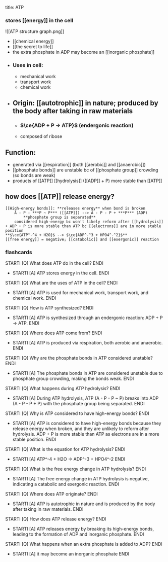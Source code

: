 title: ATP
### **stores [[energy]] in the cell**

![[ATP structure graph.png]]
- [[chemical energy]]
- [[the secret to life]]
- the extra phosphate in ADP may become an [[inorganic phosphate]]
- ### Uses in cell:
	- mechanical work
	- transport work
	- chemical work
- ## Origin: [[autotrophic]] in nature; produced by the body after taking in raw materials
	- ### $\ce{ADP + P -> ATP}$ (endergonic reaction)
	- composed of ribose

## Function:
- generated via [[respiration]] (both [[aerobic]] and [[anaerobic]])
- [[phosphate bonds]] are unstable bc of [[phosphate group]] crowding (so bonds are weak)
- products of [[ATP]] [[hydrolysis]] ([[ADP]] + P) more stable than [[ATP]]

## how does [[ATP]] release energy?
	[[High-energy bonds]]: **releases energy** when bond is broken
		A - P - ***P ~ P*** ([[ATP]]) --> A - P - P + ***P*** (ADP)
			**phosphate group is separated**
		considered high-energy bc won't likely reform after [[hydrolysis]] + ADP + P is more stable than ATP bc [[electrons]] are in more stable position
	**$\ce{ATP^-^4 + H2O}$ --> $\ce{ADP^-^3 + HPO4^-^2}$**
	[[free energy]] = negative; [[catabolic]] and [[exergonic]] reaction

### flashcards
STARTI [Q] What does ATP do in the cell? ENDI
  - STARTI [A] ATP stores energy in the cell. ENDI

STARTI [Q] What are the uses of ATP in the cell? ENDI
  - STARTI [A] ATP is used for mechanical work, transport work, and chemical work. ENDI

STARTI [Q] How is ATP synthesized? ENDI
  - STARTI [A] ATP is synthesized through an endergonic reaction: ADP + P → ATP. ENDI

STARTI [Q] Where does ATP come from? ENDI
  - STARTI [A] ATP is produced via respiration, both aerobic and anaerobic. ENDI

STARTI [Q] Why are the phosphate bonds in ATP considered unstable? ENDI
  - STARTI [A] The phosphate bonds in ATP are considered unstable due to phosphate group crowding, making the bonds weak. ENDI

STARTI [Q] What happens during ATP hydrolysis? ENDI
  - STARTI [A] During ATP hydrolysis, ATP (A - P - P ~ P) breaks into ADP (A - P - P + P) with the phosphate group being separated. ENDI

STARTI [Q] Why is ATP considered to have high-energy bonds? ENDI
  - STARTI [A] ATP is considered to have high-energy bonds because they release energy when broken, and they are unlikely to reform after hydrolysis. ADP + P is more stable than ATP as electrons are in a more stable position. ENDI

STARTI [Q] What is the equation for ATP hydrolysis? ENDI
  - STARTI [A] ATP^-4 + H2O → ADP^-3 + HPO4^-2 ENDI

STARTI [Q] What is the free energy change in ATP hydrolysis? ENDI
  - STARTI [A] The free energy change in ATP hydrolysis is negative, indicating a catabolic and exergonic reaction. ENDI

STARTI [Q] Where does ATP originate? ENDI
  - STARTI [A] ATP is autotrophic in nature and is produced by the body after taking in raw materials. ENDI

STARTI [Q] How does ATP release energy? ENDI
  - STARTI [A] ATP releases energy by breaking its high-energy bonds, leading to the formation of ADP and inorganic phosphate. ENDI

STARTI [Q] What happens when an extra phosphate is added to ADP? ENDI
  - STARTI [A] it may become an inorganic phosphate ENDI
